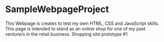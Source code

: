 # SampleWebpageProject

This Webpage is creates to test my own HTML, CSS and JavaScript skills. 
This page is intended to stand as an online shop for one of my past venture/s in the retail business.
Shopping site prototype #1

